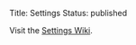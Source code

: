 Title: Settings
Status: published

Visit the <i class="fa fa-github-alt"></i> [Settings Wiki](https://github.com/nairobilug/pelican-alchemy/wiki/Settings).
